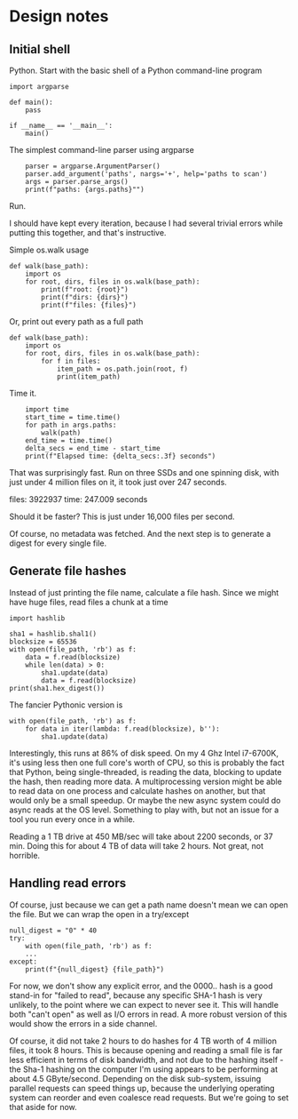 # Design notes

## Initial shell

Python. Start with the basic shell of a Python command-line program

```
import argparse

def main():
    pass

if __name__ == '__main__':
    main()
```

The simplest command-line parser using argparse

```
    parser = argparse.ArgumentParser()
    parser.add_argument('paths', nargs='+', help='paths to scan')
    args = parser.parse_args()
    print(f"paths: {args.paths}"")
```

Run.

I should have kept every iteration, because I had several trivial errors while putting this
together, and that's instructive.

Simple os.walk usage

```
def walk(base_path):
    import os
    for root, dirs, files in os.walk(base_path):
        print(f"root: {root}")
        print(f"dirs: {dirs}")
        print(f"files: {files}")
```

Or, print out every path as a full path

```
def walk(base_path):
    import os
    for root, dirs, files in os.walk(base_path):
        for f in files:
            item_path = os.path.join(root, f)
            print(item_path)
```

Time it.

```
    import time
    start_time = time.time()
    for path in args.paths:
        walk(path)
    end_time = time.time()
    delta_secs = end_time - start_time
    print(f"Elapsed time: {delta_secs:.3f} seconds")
```

That was surprisingly fast. Run on three SSDs and one spinning disk, with just under
4 million files on it, it took just over 247 seconds.

files: 3922937
time: 247.009 seconds

Should it be faster? This is just under 16,000 files per second.

Of course, no metadata was fetched. And the next step is to generate a digest
for every single file.

## Generate file hashes

Instead of just printing the file name, calculate a file hash. Since we might have huge files,
read files a chunk at a time

```
import hashlib

sha1 = hashlib.shal1()
blocksize = 65536
with open(file_path, 'rb') as f:
    data = f.read(blocksize)
    while len(data) > 0:
        sha1.update(data)
        data = f.read(blocksize)
print(sha1.hex_digest())
```

The fancier Pythonic version is

```
with open(file_path, 'rb') as f:
    for data in iter(lambda: f.read(blocksize), b''):
        sha1.update(data)
```

Interestingly, this runs at 86% of disk speed. On my 4 Ghz Intel i7-6700K, it's using less then one
full core's worth of CPU, so this is probably the fact that Python, being single-threaded, is
reading the data, blocking to update the hash, then reading more data. A multiprocessing version
might be able to read data on one process and calculate hashes on another, but that would only
be a small speedup. Or maybe the new async system could do async reads at the OS level. Something
to play with, but not an issue for a tool you run every once in a while.

Reading a 1 TB drive at 450 MB/sec will take about 2200 seconds, or 37 min. Doing this for
about 4 TB of data will take 2 hours. Not great, not horrible.

## Handling read errors

Of course, just because we can get a path name doesn't mean we can open the file.
But we can wrap the open in a try/except

```
null_digest = "0" * 40
try:
    with open(file_path, 'rb') as f:
    ...
except:
    print(f"{null_digest} {file_path}")
```

For now, we don't show any explicit error, and the 0000.. hash is a good stand-in for
"failed to read", because any specific SHA-1 hash is very unlikely, to the point where we can
expect to never see it. This will handle both "can't open" as well as I/O errors in read.
A more robust version of this would show the errors in a side channel.

Of course, it did not take 2 hours to do hashes for 4 TB worth of 4 million files, it
took 8 hours. This is because opening and reading a small file is far less efficient
in terms of disk bandwidth, and not due to the hashing itself - the Sha-1 hashing on the
computer I'm using appears to be performing at about 4.5 GByte/second. Depending on the disk
sub-system, issuing parallel requests can speed things up, because the underlying operating
system can reorder and even coalesce read requests. But we're going to set that aside
for now.
